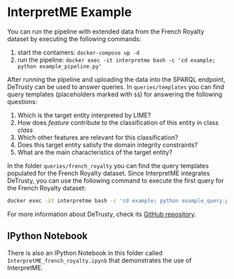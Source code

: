 # InterpretME Example

You can run the pipeline with extended data from the French Royalty dataset by executing the following commands:

1. start the containers: `docker-compose up -d`
2. run the pipeline: `docker exec -it interpretme bash -c 'cd example; python example_pipeline.py'`

After running the pipeline and uploading the data into the SPARQL endpoint, DeTrusty can be used to answer queries.
In `queries/templates` you can find query templates (placeholders marked with `$$`) for answering the following questions:

1. Which is the target entity interpreted by LIME?
2. How does _feature_ contribute to the classification of this entity in class _class_
3. Which other features are relevant for this classification?
4. Does this target entity satisfy the domain integrity constraints?
5. What are the main characteristics of the target entity?

In the folder `queries/french_royalty` you can find the query templates populated for the French Royalty dataset.
Since InterpretME integrates DeTrusty, you can use the following command to execute the first query for the French Royalty dataset:
```bash
docker exec -it interpretme bash -c 'cd example; python example_query.py queries/french_royalty/Q1.sparql'
```

For more information about DeTrusty, check its [GitHub repository](https://github.com/SDM-TIB/DeTrusty).

## IPython Notebook
There is also an IPython Notebook in this folder called `InterpretME_french_royalty.ipynb` that demonstrates the use of InterpretME.
